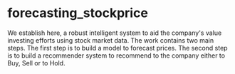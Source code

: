 # forecasting_stockprice

We establish here, a robust intelligent system to aid the company's value investing efforts using stock market data. The work contains two main steps. The first step is to build a model to forecast prices. The second step is to build a recommender system to recommend to the company either to Buy, Sell or to Hold.
